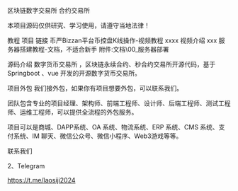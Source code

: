 区块链数字交易所 合约交易所 



本项目源码仅供研究、学习使用，请遵守当地法律！

教程
项目	链接
币严Bizzan平台币控盘K线操作-视频教程	xxxx
视频介绍	xxx
服务器搭建教程-文档，不适合新手	附件:文档\00_服务器部署


源码介绍
数字货币交易所 ，区块链永续合约、秒合约交易所开源代码，基于Springboot 、vue 开发的开源数字货币交易所。



项目外包
我们接外包，如果你有项目想要外包，可以联系我们。

团队包含专业的项目经理、架构师、前端工程师、设计师、后端工程师、测试工程师、运维工程师，可以提供全流程的外包服务。

项目可以是商城、DAPP系统、OA 系统、物流系统、ERP 系统、CMS 系统、支付系统、IM 聊天、微信公众号、微信小程序、Web3游戏等等。

联系我们


2、Telegram

https://t.me/laosiji2024
